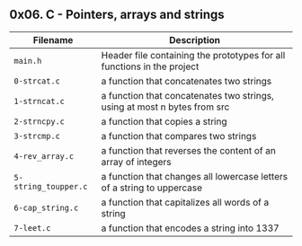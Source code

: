 ## 0x06. C - Pointers, arrays and strings

| Filename | Description |
| -------- | ----------- |
| `main.h` | Header file containing the prototypes for all functions in the project |
| `0-strcat.c` | a function that concatenates two strings |
| `1-strncat.c` | a function that concatenates two strings, using at most n bytes from src |
| `2-strncpy.c` | a function that copies a string |
| `3-strcmp.c` | a function that compares two strings |
| `4-rev_array.c` | a function that reverses the content of an array of integers |
| `5-string_toupper.c` | a function that changes all lowercase letters of a string to uppercase |
| `6-cap_string.c` | a function that capitalizes all words of a string |
| `7-leet.c` | a function that encodes a string into 1337 |
